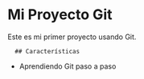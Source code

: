    # Mi Proyecto Git
   
   Este es mi primer proyecto usando Git.

      ## Características
   - Aprendiendo Git paso a paso
